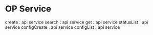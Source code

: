 # OP Service
create : api service
search : api service
get : api service
statusList : api service
configCreate : api service
configList : api service